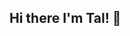 ## Hi there I'm Tal! 👋

<!--
**TalGagulashvili/TalGagulashvili** is a ✨ _special_ ✨ repository because its `README.md` (this file) appears on your GitHub profile.

🚀 **Final-year Computer Science student specializing in Data Science and AI.**  
💡 **Skilled in Python, Machine Learning, SQL, Pandas, NumPy, and Data Visualization.**  
🔍 **Interested in data analysis, predictive modeling, big data, and AI research.**  
📂 **Experienced with Git, data preprocessing, exploratory data analysis (EDA), and deep learning.**  
⚙️ **Currently learning cloud computing, TensorFlow, PyTorch, and MLOps.**  

---

## 🚀 Technologies I Work With
### 🖥️ **Languages**
- Python, SQL, R, Java, C++

### 📊 **Data Science & Machine Learning**
- Pandas, NumPy, Scikit-Learn, TensorFlow, PyTorch, Matplotlib, Seaborn

### 🗄️ **Databases & Big Data**
- PostgreSQL, MySQL, SQLite, Apache Spark

### 🔧 **Version Control**
- Git, GitHub

### ☁️ **Cloud & MLOps**
- AWS, Google Cloud, Docker, Kubernetes, MLflow

### 💻 **Operating Systems**
- Linux (Ubuntu), Windows

---

📫 **How to reach me:**  
📧 Email: [tgshvili98@gmail.com](mailto:tgshvili98@gmail.com)  
💼 LinkedIn:[(https://www.linkedin.com/in/tal-gagulashvili) ](https://www.linkedin.com/in/tal-gagulashvili-276352338) 

📂 GitHub: [github.com/TalGagulashvili](https://github.com/TalGagulashvili)  

🔥 **Passionate about AI, Data Science, and making an impact with technology!**
